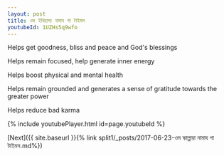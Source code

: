 ```yaml
---
layout: post
title: ওম ইথিহাস্য নামায গা টাইমস
youtubeId: 1UZHs5q9wfo
---
```

 
 
Helps get goodness, bliss and peace and God's blessings
 
Helps remain focused, help generate inner energy 
 
Helps boost physical and mental health 
 
Helps remain grounded and generates a sense of gratitude towards the greater power 
 
Helps reduce bad karma
 
 
 
 


{% include youtubePlayer.html id=page.youtubeId %}
 
[Next]({{ site.baseurl }}{% link  split1/_posts/2017-06-23-ওম স্কাল্পায়া নামায গা টাইমস.md%})
 
